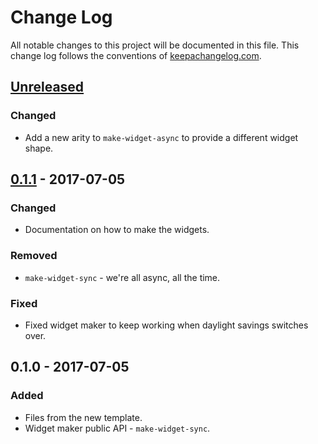 # Change Log
All notable changes to this project will be documented in this file. This change log follows the conventions of [keepachangelog.com](http://keepachangelog.com/).

## [Unreleased]
### Changed
- Add a new arity to `make-widget-async` to provide a different widget shape.

## [0.1.1] - 2017-07-05
### Changed
- Documentation on how to make the widgets.

### Removed
- `make-widget-sync` - we're all async, all the time.

### Fixed
- Fixed widget maker to keep working when daylight savings switches over.

## 0.1.0 - 2017-07-05
### Added
- Files from the new template.
- Widget maker public API - `make-widget-sync`.

[Unreleased]: https://github.com/your-name/cloj-test/compare/0.1.1...HEAD
[0.1.1]: https://github.com/your-name/cloj-test/compare/0.1.0...0.1.1
